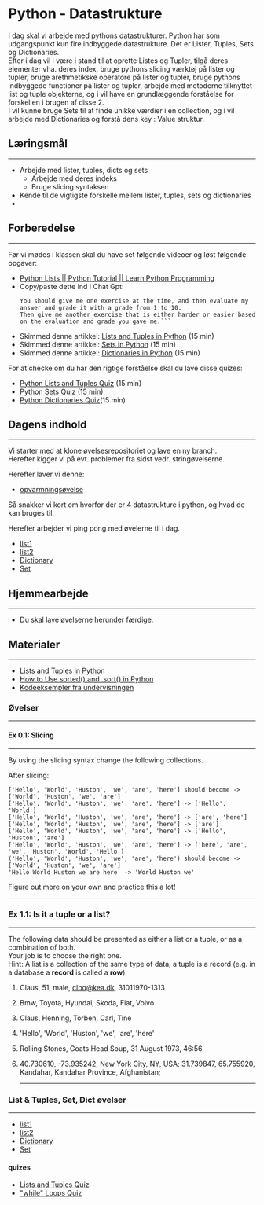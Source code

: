 # Python - Datastrukture

I dag skal vi arbejde med pythons datastrukturer. Python har som udgangspunkt kun fire indbyggede datastrukture. Det er Lister, Tuples, Sets og Dictionaries.     
Efter i dag vil i være i stand til at oprette  Listes og Tupler, tilgå deres elementer vha. deres index, bruge pythons slicing værktøj på lister og tupler, bruge arethmetikske operatore på lister og tupler, bruge pythons indbyggede functioner på lister og tupler, arbejde med metoderne tilknyttet list og tuple objekterne, og i vil have en grundlæggende forståelse for forskellen i brugen af disse 2.     
I vil kunne bruge Sets til at finde unikke værdier i en collection, og i vil arbejde med Dictionaries og forstå dens key : Value struktur.

## Læringsmål
---        
- Arbejde med lister, tuples, dicts og sets
    - Arbejde med deres indeks
    - Bruge slicing syntaksen
- Kende til de vigtigste forskelle mellem lister, tuples, sets og dictionaries
- 

## Forberedelse
---
Før vi mødes i klassen skal du have set følgende videoer og løst følgende opgaver:

* [Python Lists || Python Tutorial || Learn Python Programming](https://www.youtube.com/watch?v=ohCDWZgNIU0)
* Copy/paste dette ind i Chat Gpt:
   ``` I would like to have some exercises in python covering lists.     
   You should give me one exercise at the time, and then evaluate my answer and grade it with a grade from 1 to 10.    
   Then give me another exercise that is either harder or easier based on the evaluation and grade you gave me.```

* Skimmed denne artikkel: [Lists and Tuples in Python](https://realpython.com/python-lists-tuples/) (15 min)
* Skimmed denne artikkel: [Sets in Python](https://realpython.com/python-sets/) (15 min)
* Skimmed denne artikkel: [Dictionaries in Python](https://realpython.com/python-dicts/) (15 min)
<!--* Skimmed denne artikkel: [How to Use sorted() and .sort() in Python](https://realpython.com/python-sort/) (15 min) -->

For at checke om du har den rigtige forståelse skal du lave disse quizes:

* [Python Lists and Tuples Quiz](https://realpython.com/quizzes/python-lists-tuples/) (15 min) 
* [Python Sets Quiz](https://realpython.com/quizzes/python-sets/) (15 min)
* [Python Dictionaries Quiz](https://realpython.com/quizzes/python-dicts/)(15 min)

## Dagens indhold
---

Vi starter med at klone øvelsesrepositoriet og lave en ny branch.    
Herefter kigger vi på evt. problemer fra sidst vedr. stringøvelserne.

Herefter laver vi denne: 

* [opvarmningsøvelse](https://github.com/ITAKEA/kode_fra_undervisning_e24/blob/master/python2/warmup/warm_up.ipynb) 

Så snakker vi kort om hvorfor der er 4 datastrukture i python, og hvad de kan bruges til. 

Herefter arbejder vi ping pong med øvelerne til i dag.

* [list1](https://github.com/ITAKEA/kode_fra_undervisning_e24/blob/master/python2/exercises/list1.ipynb)
* [list2](https://github.com/ITAKEA/kode_fra_undervisning_e24/blob/master/python2/exercises/list2.ipynb)
* [Dictionary](https://github.com/ITAKEA/kode_fra_undervisning_e24/blob/master/python2/exercises/dict.ipynb)
* [Set](https://github.com/ITAKEA/kode_fra_undervisning_e24/blob/master/python2/exercises/set.ipynb)

## Hjemmearbejde
---
* Du skal lave øvelserne herunder færdige. 


## Materialer
---

* [Lists and Tuples in Python](https://realpython.com/python-lists-tuples/)
* [How to Use sorted() and .sort() in Python](https://realpython.com/python-sort/)
* [Kodeeksempler fra undervisningen](https://github.com/ITAKEA/kode_fra_undervisning_e24/tree/master/python2)


### Øvelser
---
#### Ex 0.1: Slicing
---
By using the slicing syntax change the following collections.

After slicing:

```
['Hello', 'World', 'Huston', 'we', 'are', 'here'] should become -> ['World', 'Huston', 'we', 'are']
['Hello', 'World', 'Huston', 'we', 'are', 'here'] -> ['Hello', 'World']
['Hello', 'World', 'Huston', 'we', 'are', 'here'] -> ['are', 'here']
['Hello', 'World', 'Huston', 'we', 'are', 'here'] -> ['are']
['Hello', 'World', 'Huston', 'we', 'are', 'here'] -> ['Hello', 'Huston', 'are']
['Hello', 'World', 'Huston', 'we', 'are', 'here'] -> ['here', 'are', 'we', 'Huston', 'World', 'Hello']
('Hello', 'World', 'Huston', 'we', 'are', 'here') should become -> ['World', 'Huston', 'we', 'are']
'Hello World Huston we are here' -> 'World Huston we'
``` 

Figure out more on your own and practice this a lot!    

   <hr>

### Ex 1.1: Is it a tuple or a list?
---
The following data should be presented as either a list or a tuple, or as a combination of both.      
Your job is to choose the right one.     
Hint: A list is a collection of the same type of data, a tuple is a record (e.g. in a database a **record** is called a **row**)     

1. Claus, 51, male, clbo@kea.dk, 31011970-1313
2. Bmw, Toyota, Hyundai, Skoda, Fiat, Volvo
3. Claus, Henning, Torben, Carl, Tine
4. 'Hello', 'World', 'Huston', 'we', 'are', 'here'
5. Rolling Stones, Goats Head Soup, 31 August 1973, 46:56
6. 40.730610, -73.935242, New York City, NY, USA; 31.739847, 65.755920, Kandahar, Kandahar Province, Afghanistan;
   
   <hr>

### List & Tuples, Set, Dict øvelser
---
* [list1](https://github.com/ITAKEA/kode_fra_undervisning_e24/blob/master/python2/exercises/list1.ipynb)
* [list2](https://github.com/ITAKEA/kode_fra_undervisning_e24/blob/master/python2/exercises/list2.ipynb)
* [Dictionary](https://github.com/ITAKEA/kode_fra_undervisning_e24/blob/master/python2/exercises/dict.ipynb)
* [Set](https://github.com/ITAKEA/kode_fra_undervisning_e24/blob/master/python2/exercises/set.ipynb)

#### quizes
* [Lists and Tuples Quiz](https://realpython.com/quizzes/python-lists-tuples/)
* ["while" Loops Quiz](https://realpython.com/quizzes/python-while-loop/)
